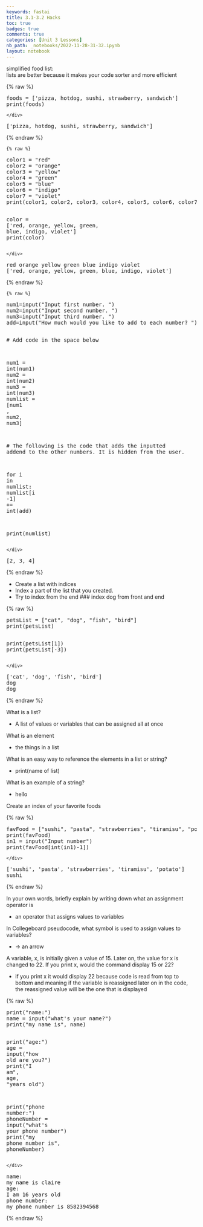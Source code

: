 ```yaml
---
keywords: fastai
title: 3.1-3.2 Hacks
toc: true 
badges: true
comments: true 
categories: [Unit 3 Lessons]
nb_path: _notebooks/2022-11-28-31-32.ipynb
layout: notebook
---
```


<!--
#################################################
### THIS FILE WAS AUTOGENERATED! DO NOT EDIT! ###
#################################################
# file to edit: _notebooks/2022-11-28-31-32.ipynb
-->

<div class="container" id="notebook-container">
        
<div class="cell border-box-sizing text_cell rendered"><div class="inner_cell">
<div class="text_cell_render border-box-sizing rendered_html">
<p>simplified food list: <br>lists are better because it makes your code sorter and more efficient</p>

</div>
</div>
</div>
    {% raw %}
    
<div class="cell border-box-sizing code_cell rendered">
<div class="input">

<div class="inner_cell">
    <div class="input_area">
<div class=" highlight hl-ipython3"><pre><span></span><span class="n">foods</span> <span class="o">=</span> <span class="p">[</span><span class="s1">&#39;pizza, hotdog, sushi, strawberry, sandwich&#39;</span><span class="p">]</span>
<span class="nb">print</span><span class="p">(</span><span class="n">foods</span><span class="p">)</span>
</pre></div>

    </div>
</div>
</div>

<div class="output_wrapper">
<div class="output">

<div class="output_area">

<div class="output_subarea output_stream output_stdout output_text">
<pre>[&#39;pizza, hotdog, sushi, strawberry, sandwich&#39;]
</pre>
</div>
</div>

</div>
</div>

</div>
    {% endraw %}

    {% raw %}
    
<div class="cell border-box-sizing code_cell rendered">
<div class="input">

<div class="inner_cell">
    <div class="input_area">
<div class=" highlight hl-ipython3"><pre><span></span><span class="n">color1</span> <span class="o">=</span> <span class="s2">&quot;red&quot;</span>
<span class="n">color2</span> <span class="o">=</span> <span class="s2">&quot;orange&quot;</span>
<span class="n">color3</span> <span class="o">=</span> <span class="s2">&quot;yellow&quot;</span>
<span class="n">color4</span> <span class="o">=</span> <span class="s2">&quot;green&quot;</span>
<span class="n">color5</span> <span class="o">=</span> <span class="s2">&quot;blue&quot;</span>
<span class="n">color6</span> <span class="o">=</span> <span class="s2">&quot;indigo&quot;</span>
<span class="n">color7</span> <span class="o">=</span> <span class="s2">&quot;violet&quot;</span>
<span class="nb">print</span><span class="p">(</span><span class="n">color1</span><span class="p">,</span> <span class="n">color2</span><span class="p">,</span> <span class="n">color3</span><span class="p">,</span> <span class="n">color4</span><span class="p">,</span> <span class="n">color5</span><span class="p">,</span> <span class="n">color6</span><span class="p">,</span> <span class="n">color7</span><span class="p">)</span>

<span class="n">color</span> <span class="o">=</span> <span class="p">[</span><span class="s1">&#39;red, orange, yellow, green, blue, indigo, violet&#39;</span><span class="p">]</span>
<span class="nb">print</span><span class="p">(</span><span class="n">color</span><span class="p">)</span>
</pre></div>

    </div>
</div>
</div>

<div class="output_wrapper">
<div class="output">

<div class="output_area">

<div class="output_subarea output_stream output_stdout output_text">
<pre>red orange yellow green blue indigo violet
[&#39;red, orange, yellow, green, blue, indigo, violet&#39;]
</pre>
</div>
</div>

</div>
</div>

</div>
    {% endraw %}

    {% raw %}
    
<div class="cell border-box-sizing code_cell rendered">
<div class="input">

<div class="inner_cell">
    <div class="input_area">
<div class=" highlight hl-ipython3"><pre><span></span><span class="n">num1</span><span class="o">=</span><span class="nb">input</span><span class="p">(</span><span class="s2">&quot;Input first number. &quot;</span><span class="p">)</span>
<span class="n">num2</span><span class="o">=</span><span class="nb">input</span><span class="p">(</span><span class="s2">&quot;Input second number. &quot;</span><span class="p">)</span>
<span class="n">num3</span><span class="o">=</span><span class="nb">input</span><span class="p">(</span><span class="s2">&quot;Input third number. &quot;</span><span class="p">)</span>
<span class="n">add</span><span class="o">=</span><span class="nb">input</span><span class="p">(</span><span class="s2">&quot;How much would you like to add to each number? &quot;</span><span class="p">)</span>

<span class="c1"># Add code in the space below</span>

<span class="n">num1</span> <span class="o">=</span> <span class="nb">int</span><span class="p">(</span><span class="n">num1</span><span class="p">)</span>
<span class="n">num2</span> <span class="o">=</span> <span class="nb">int</span><span class="p">(</span><span class="n">num2</span><span class="p">)</span>
<span class="n">num3</span> <span class="o">=</span> <span class="nb">int</span><span class="p">(</span><span class="n">num3</span><span class="p">)</span>
<span class="n">numlist</span> <span class="o">=</span> <span class="p">[</span><span class="n">num1</span> <span class="p">,</span> <span class="n">num2</span><span class="p">,</span> <span class="n">num3</span><span class="p">]</span>

<span class="c1"># The following is the code that adds the inputted addend to the other numbers. It is hidden from the user.</span>

<span class="k">for</span> <span class="n">i</span> <span class="ow">in</span> <span class="n">numlist</span><span class="p">:</span>
    <span class="n">numlist</span><span class="p">[</span><span class="n">i</span> <span class="o">-</span><span class="mi">1</span><span class="p">]</span> <span class="o">+=</span> <span class="nb">int</span><span class="p">(</span><span class="n">add</span><span class="p">)</span>

<span class="nb">print</span><span class="p">(</span><span class="n">numlist</span><span class="p">)</span>
</pre></div>

    </div>
</div>
</div>

<div class="output_wrapper">
<div class="output">

<div class="output_area">

<div class="output_subarea output_stream output_stdout output_text">
<pre>[2, 3, 4]
</pre>
</div>
</div>

</div>
</div>

</div>
    {% endraw %}

<div class="cell border-box-sizing text_cell rendered"><div class="inner_cell">
<div class="text_cell_render border-box-sizing rendered_html">
<ul>
<li>Create a list with indices </li>
<li>Index a part of the list that you created.</li>
<li>Try to index from the end 
### index dog from front and end</li>
</ul>

</div>
</div>
</div>
    {% raw %}
    
<div class="cell border-box-sizing code_cell rendered">
<div class="input">

<div class="inner_cell">
    <div class="input_area">
<div class=" highlight hl-ipython3"><pre><span></span><span class="n">petsList</span> <span class="o">=</span> <span class="p">[</span><span class="s2">&quot;cat&quot;</span><span class="p">,</span> <span class="s2">&quot;dog&quot;</span><span class="p">,</span> <span class="s2">&quot;fish&quot;</span><span class="p">,</span> <span class="s2">&quot;bird&quot;</span><span class="p">]</span>
<span class="nb">print</span><span class="p">(</span><span class="n">petsList</span><span class="p">)</span>

<span class="nb">print</span><span class="p">(</span><span class="n">petsList</span><span class="p">[</span><span class="mi">1</span><span class="p">])</span> 
<span class="nb">print</span><span class="p">(</span><span class="n">petsList</span><span class="p">[</span><span class="o">-</span><span class="mi">3</span><span class="p">])</span> 
</pre></div>

    </div>
</div>
</div>

<div class="output_wrapper">
<div class="output">

<div class="output_area">

<div class="output_subarea output_stream output_stdout output_text">
<pre>[&#39;cat&#39;, &#39;dog&#39;, &#39;fish&#39;, &#39;bird&#39;]
dog
dog
</pre>
</div>
</div>

</div>
</div>

</div>
    {% endraw %}

<div class="cell border-box-sizing text_cell rendered"><div class="inner_cell">
<div class="text_cell_render border-box-sizing rendered_html">
<p>What is a list?</p>
<ul>
<li>A list of values or variables that can be assigned all at once</li>
</ul>
<p>What is an element</p>
<ul>
<li>the things in a list</li>
</ul>
<p>What is an easy way to reference the elements in a list or string?</p>
<ul>
<li>print(name of list)</li>
</ul>
<p>What is an example of a string?</p>
<ul>
<li>hello</li>
</ul>
<p>Create an index of your favorite foods</p>

</div>
</div>
</div>
    {% raw %}
    
<div class="cell border-box-sizing code_cell rendered">
<div class="input">

<div class="inner_cell">
    <div class="input_area">
<div class=" highlight hl-ipython3"><pre><span></span><span class="n">favFood</span> <span class="o">=</span> <span class="p">[</span><span class="s2">&quot;sushi&quot;</span><span class="p">,</span> <span class="s2">&quot;pasta&quot;</span><span class="p">,</span> <span class="s2">&quot;strawberries&quot;</span><span class="p">,</span> <span class="s2">&quot;tiramisu&quot;</span><span class="p">,</span> <span class="s2">&quot;potato&quot;</span><span class="p">]</span>
<span class="nb">print</span><span class="p">(</span><span class="n">favFood</span><span class="p">)</span>
<span class="n">in1</span> <span class="o">=</span> <span class="nb">input</span><span class="p">(</span><span class="s2">&quot;Input number&quot;</span><span class="p">)</span>
<span class="nb">print</span><span class="p">(</span><span class="n">favFood</span><span class="p">[</span><span class="nb">int</span><span class="p">(</span><span class="n">in1</span><span class="p">)</span><span class="o">-</span><span class="mi">1</span><span class="p">])</span>
</pre></div>

    </div>
</div>
</div>

<div class="output_wrapper">
<div class="output">

<div class="output_area">

<div class="output_subarea output_stream output_stdout output_text">
<pre>[&#39;sushi&#39;, &#39;pasta&#39;, &#39;strawberries&#39;, &#39;tiramisu&#39;, &#39;potato&#39;]
sushi
</pre>
</div>
</div>

</div>
</div>

</div>
    {% endraw %}

<div class="cell border-box-sizing text_cell rendered"><div class="inner_cell">
<div class="text_cell_render border-box-sizing rendered_html">
<p>In your own words, briefly explain by writing down what an assignment operator is</p>
<ul>
<li>an operator that assigns values to variables</li>
</ul>
<p>In Collegeboard pseudocode, what symbol is used to assign values to variables?</p>
<ul>
<li>-&gt; an arrow</li>
</ul>
<p>A variable, x, is initially given a value of 15. Later on, the value for x is changed to 22. If you print x, would the command display 15 or 22?</p>
<ul>
<li>if you print x it would display 22 because code is read from top to bottom and meaning if the variable is reassigned later on in the code, the reassigned value will be the one that is displayed</li>
</ul>

</div>
</div>
</div>
    {% raw %}
    
<div class="cell border-box-sizing code_cell rendered">
<div class="input">

<div class="inner_cell">
    <div class="input_area">
<div class=" highlight hl-ipython3"><pre><span></span><span class="nb">print</span><span class="p">(</span><span class="s2">&quot;name:&quot;</span><span class="p">)</span>
<span class="n">name</span> <span class="o">=</span> <span class="nb">input</span><span class="p">(</span><span class="s2">&quot;what&#39;s your name?&quot;</span><span class="p">)</span>
<span class="nb">print</span><span class="p">(</span><span class="s2">&quot;my name is&quot;</span><span class="p">,</span> <span class="n">name</span><span class="p">)</span>

<span class="nb">print</span><span class="p">(</span><span class="s2">&quot;age:&quot;</span><span class="p">)</span>
<span class="n">age</span> <span class="o">=</span> <span class="nb">input</span><span class="p">(</span><span class="s2">&quot;how old are you?&quot;</span><span class="p">)</span>
<span class="nb">print</span><span class="p">(</span><span class="s2">&quot;I am&quot;</span><span class="p">,</span> <span class="n">age</span><span class="p">,</span> <span class="s2">&quot;years old&quot;</span><span class="p">)</span>

<span class="nb">print</span><span class="p">(</span><span class="s2">&quot;phone number:&quot;</span><span class="p">)</span>
<span class="n">phoneNumber</span> <span class="o">=</span> <span class="nb">input</span><span class="p">(</span><span class="s2">&quot;what&#39;s your phone number&quot;</span><span class="p">)</span>
<span class="nb">print</span><span class="p">(</span><span class="s2">&quot;my phone number is&quot;</span><span class="p">,</span> <span class="n">phoneNumber</span><span class="p">)</span>
</pre></div>

    </div>
</div>
</div>

<div class="output_wrapper">
<div class="output">

<div class="output_area">

<div class="output_subarea output_stream output_stdout output_text">
<pre>name:
my name is claire
age:
I am 16 years old
phone number:
my phone number is 8582394568
</pre>
</div>
</div>

</div>
</div>

</div>
    {% endraw %}

</div>
 


